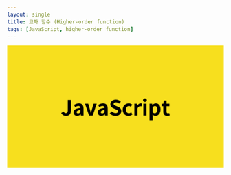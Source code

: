 ```yaml
---
layout: single
title: 고차 함수 (Higher-order function)
tags: [JavaScript, higher-order function]
---
```


<img src='../images/js-thumbnail.png'>
